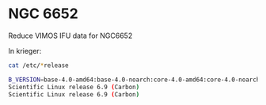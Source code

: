 # NGC 6652

Reduce VIMOS IFU data for NGC6652


In krieger:


```bash
cat /etc/*release

B_VERSION=base-4.0-amd64:base-4.0-noarch:core-4.0-amd64:core-4.0-noarch:graphics-4.0-amd64:graphics-4.0-noarch:printing-4.0-amd64:printing-4.0-noarch
Scientific Linux release 6.9 (Carbon)
Scientific Linux release 6.9 (Carbon)
```
